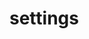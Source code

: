 # settings

<script setup>
  import Settings from "../../../src/components/common/Settings.vue"
  import Login from "../../../src/components/auth/Login.vue"
  import NavBarTitle from 'vitepress/dist/client/theme-default/components/VPNavBarTitle.vue'

</script>

<Login/>
<Settings/>
<NavBarTitle/>
